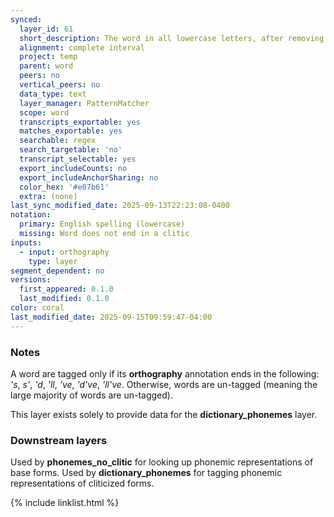 ```yaml
---
synced:
  layer_id: 61
  short_description: The word in all lowercase letters, after removing all clitics
  alignment: complete interval
  project: temp
  parent: word
  peers: no
  vertical_peers: no
  data_type: text
  layer_manager: PatternMatcher
  scope: word
  transcripts_exportable: yes
  matches_exportable: yes
  searchable: regex
  search_targetable: 'no'
  transcript_selectable: yes
  export_includeCounts: no
  export_includeAnchorSharing: no
  color_hex: '#e07b61'
  extra: (none)
last_sync_modified_date: 2025-09-13T22:23:08-0400
notation:
  primary: English spelling (lowercase)
  missing: Word does not end in a clitic
inputs:
  - input: orthography
    type: layer
segment_dependent: no
versions:
  first_appeared: 0.1.0
  last_modified: 0.1.0
color: coral
last_modified_date: 2025-09-15T09:59:47-04:00
---
```


### Notes

A word are tagged only if its **orthography** annotation ends in the following: _'s_, _s'_, _'d_, _'ll_, _'ve_, _'d've_, _'ll've_.
Otherwise, words are un-tagged (meaning the large majority of words are un-tagged).

This layer exists solely to provide data for the **dictionary_phonemes** layer.


### Downstream layers

Used by **phonemes_no_clitic** for looking up phonemic representations of base forms.
Used by **dictionary_phonemes** for tagging phonemic representations of cliticized forms.


{% include linklist.html %}
